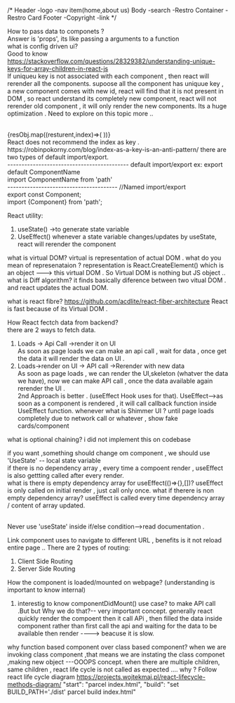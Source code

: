 /*
Header
    -logo
    -nav item(home,about us)
Body
    -search
    -Restro Container
    -Restro Card
Footer
    -Copyright
    -link
*/

How to pass data to componets ? <br>
Answer is 'props', its like passing a arguments to a function  <br>
what is config driven ui? <br>
Good to know <br>
https://stackoverflow.com/questions/28329382/understanding-unique-keys-for-array-children-in-react-js
<br>
If uniqueu key is not associated with each component , then react will rerender all the components.
supoose all the component has uniquue key , a new component comes with new id, react will find that it is not present in DOM , so react understand its completely new component, react will not rerender old component , it will only render the new components. Its a huge optimization . Need to explore on this topic more .. 

<br>
 {resObj.map((resturent,index)=>(
                <ResturentCard key={index} resData={resturent}/>
))}
<br>
React does not recommend the index as key .
<br>
https://robinpokorny.com/blog/index-as-a-key-is-an-anti-pattern/
there are two types of default import/export.<br>
-------------------------------------------
default import/export
ex: export default ComponentName <br>
import ComponentName from 'path'<br>
---------------------------------------
//Named import/export <br>
export const Component;<br>
import {Component} from 'path';


React utility:
1. useState() ->to generate state variable 
2. UseEffect()
whenever a state variable changes/updates by useState, react will rerender the component

what is virtual DOM?
virtual is representation of actual DOM .
what do you mean of represenataion ?
representation is React.CreateElement() which is an object ---> this virtual DOM .
So Virtual DOM is nothing but JS object ..
what is Diff algorithm?
it finds basically diference between two vitual DOM . and react updates the actual DOM.

what is react fibre?
https://github.com/acdlite/react-fiber-architecture
React is fast because of its Virtual DOM .



How React fectch data from backend? <br>
there are 2 ways to fetch data.
1. Loads -> Api Call ->render it on UI<br>
As soon as page loads we can make an api call , wait for data , once get the data it will render the data on UI .<br>
2. Loads->render on UI -> API call ->Rerender with new data<br>
As soon as page loads , we can render the UI,skeleton  (whatver the data we have), now we can make API call , once the data available again rerender the UI . <br>
2nd Approach is better . (useEffect Hook uses for that).
UseEffect-->as soon as a component is rendered , it will call callback function inside UseEffect function.
whenever 
what is Shimmer UI ?
until page loads completely due to network call or whatever , show fake cards/component

what is optional chaining?
i did not implement this on codebase<br>


if you want ,something should change om component , we should use 'UseState' -- local state variable
<br>
if there is no dependency array , every time a compoent render , useEffect is also gettting called after every render.
<br>
what is there is empty dependency array  for useEffect(()=>{},[])?
useEffect is only called on initial render , just call only once.
what if therere is non empty dependency array?
useEffect is called every time dependency array / content of array updated.

<br>
Never use 'useState' inside if/else condition-->read documentation .

Link component uses to navigate to different URL , benefits is it not reload entire page ..
There are 2 types of routing:
1. Client Side Routing
2. Server Side Routing



How the component is loaded/mounted on webpage? (understanding is important to know internal)
1. interestig to know 
componentDidMount() use case? to make API call .But but Why we do that?-- very important concept.
generally react quickly render the compoent then it call APi , then filled the data inside component rather than first call the api and waiting for the data to be available then render ----> beacuse it is slow.


why function based component over class based component?
when we are invoking  class component ,that means we are instating the class componet ,making new object ---OOOPS concept.
when there are multiple children, same children , react life cycle is not called as expected .... why ?
Follow react life cycle diagram 
https://projects.wojtekmaj.pl/react-lifecycle-methods-diagram/ 
"start": "parcel index.html",
"build": "set BUILD_PATH='./dist' parcel build index.html"















